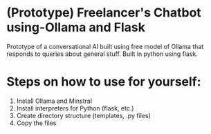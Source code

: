 # (Prototype) Freelancer's Chatbot using-Ollama and Flask
Prototype of a conversational AI built using free model of Ollama that responds to queries about general stuff. Built in python using flask.

# Steps on how to use for yourself:

1. Install Ollama and Minstral 
2. Install interpreters for Python (flask, etc.)
3. Create directory structure (templates, .py files)
4. Copy the files
